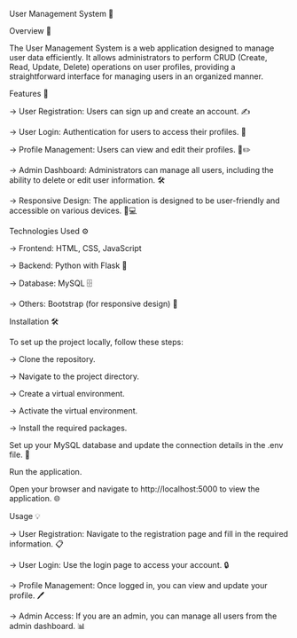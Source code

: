 User Management System 🌟

Overview 📝


The User Management System is a web application designed to manage user data efficiently. It allows administrators to perform CRUD (Create, Read, Update, Delete) operations on user profiles, providing a straightforward interface for managing users in an organized manner.

Features 🚀

-> User Registration: Users can sign up and create an account. ✍️

-> User Login: Authentication for users to access their profiles. 🔑

-> Profile Management: Users can view and edit their profiles. 👤✏️

-> Admin Dashboard: Administrators can manage all users, including the ability to delete or edit user information. 🛠️

-> Responsive Design: The application is designed to be user-friendly and accessible on various devices. 📱💻



Technologies Used ⚙️

-> Frontend: HTML, CSS, JavaScript

-> Backend: Python with Flask 🐍

-> Database: MySQL 🗄️

-> Others: Bootstrap (for responsive design) 🎨


Installation 🛠️

To set up the project locally, follow these steps:

-> Clone the repository.

-> Navigate to the project directory.

-> Create a virtual environment.

-> Activate the virtual environment.

-> Install the required packages.


Set up your MySQL database and update the connection details in the .env file. 🔗

Run the application.

Open your browser and navigate to http://localhost:5000 to view the application. 🌐



Usage 💡


-> User Registration: Navigate to the registration page and fill in the required information. 📋

-> User Login: Use the login page to access your account. 🔒


-> Profile Management: Once logged in, you can view and update your profile. 🖊️

-> Admin Access: If you are an admin, you can manage all users from the admin dashboard. 📊
